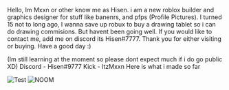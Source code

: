 Hello, Im Mxxn or other know me as Hisen. i am a new roblox builder and graphics designer for stuff like banenrs, and pfps (Profile Pictures). I turned 15 not to long ago,
I wanna save up robux to buy a drawing tablet so i can do drawing commisions. But havent been going well. If you would like to contact me, add me on discord its Hisen#7777.
Thank you for either visiting or buying. Have a good day :)

(Im still learning at the moment so please dont expect much if i do go public XD)
Discord - Hisen#9777
Kick - ItzMxxn
Here is what i made so far

![Test](https://github.com/ItzMxxn/Roblox-Graphic-design/assets/136386082/c9688daf-1981-4bf9-90b0-ec29436839d1)
![NOOM](https://github.com/ItzMxxn/Roblox-Graphic-design/assets/136386082/d6452c96-b9e1-430f-9b22-afa4560d7778)
